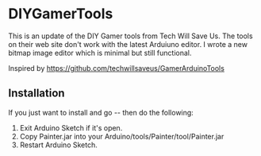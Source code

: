 # DIYGamerTools

This is an update of the DIY Gamer tools from Tech Will Save Us. The tools on their web site don't work with the latest 
Arduiuno editor. I wrote a new bitmap image editor which is minimal but still functional. 

Inspired by https://github.com/techwillsaveus/GamerArduinoTools

## Installation

If you just want to install and go -- then do the following:

1. Exit Arduino Sketch if it's open.
2. Copy Painter.jar into your Arduino/tools/Painter/tool/Painter.jar
3. Restart Arduino Sketch.

